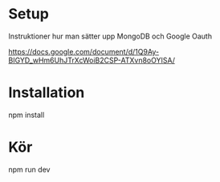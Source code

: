 # Setup

Instruktioner hur man sätter upp MongoDB och Google Oauth

https://docs.google.com/document/d/1Q9Ay-BIGYD_wHm6UhJTrXcWoiB2CSP-ATXvn8oOYISA/


# Installation

npm install

# Kör

npm run dev